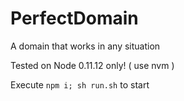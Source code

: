 PerfectDomain
=============

A domain that works in any situation

Tested on Node 0.11.12 only! ( use nvm )

Execute `npm i; sh run.sh` to start